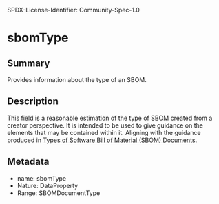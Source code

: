 SPDX-License-Identifier: Community-Spec-1.0

# sbomType

## Summary

Provides information about the type of an SBOM. 

## Description

This field is a reasonable estimation of the type of SBOM created from a creator perspective.
It is intended to be used to give guidance on the elements that may be contained within it.
Aligning with the guidance produced in [Types of Software Bill of Material (SBOM) Documents](https://www.cisa.gov/sites/default/files/2023-04/sbom-types-document-508c.pdf).

## Metadata

- name: sbomType
- Nature: DataProperty
- Range: SBOMDocumentType
